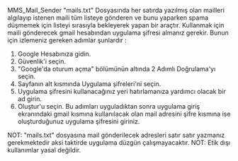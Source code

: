 MMS_Mail_Sender "mails.txt" Dosyasında her satırda yazılmış olan mailleri algılayıp istenen maili tüm listeye gönderen ve bunu yaparken spama düşmemek için listeyi sırasıyla bekleyerek yapan bir araçtır.
Kullanmak için maili gönderecek gmail hesabından uygulama şifresi almanız gerekir. Bunun için izlemeniz gereken adımlar şunlardır :

1) Google Hesabınıza gidin.
2) Güvenlik'i seçin.
3) "Google'da oturum açma" bölümünün altında 2 Adımlı Doğrulama'yı seçin.
4) Sayfanın alt kısmında Uygulama şifreleri'ni seçin.
5) Uygulama şifresini kullanacağınız yeri hatırlamanıza yardımcı olacak bir ad girin.
6) Oluştur'u seçin.
Bu adımları uyguladıktan sonra uygulama giriş ekranındaki gmail kısmına kullanılacak olan mail adresini şifre kısmına ise oluşturduğunuz uygulama şifresini giriniz.

NOT: "mails.txt" dosyasına mail gönderilecek adresleri satır satır yazmanız gerekmektedir aksi taktirde uygulama düzgün çalışmayacaktır.
NOT: Etik dışı kullanımlar yasal değildir.

